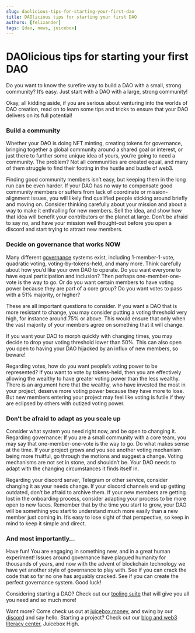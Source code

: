 ```yaml
---
slug: daolicious-tips-for-starting-your-first-dao
title: DAOlicious tips for starting your first DAO
authors: [felixander]
tags: [dao, news, juicebox]
---
```


# DAOlicious tips for starting your first DAO

Do you want to know the surefire way to build a DAO with a small, strong community? It’s easy. Just start with a DAO with a large, strong community!

Okay, all kidding aside, if you are serious about venturing into the worlds of DAO creation, read on to learn some tips and tricks to ensure that your DAO delivers on its full potential!

### Build a community

Whether your DAO is doing NFT minting, creating tokens for governance, bringing together a global community around a shared goal or interest, or just there to further some unique idea of yours, you’re going to need a community. The problem? Not all communities are created equal, and many of them struggle to find their footing in the hustle and bustle of web3.

Finding good community members isn’t easy, but keeping them in the long run can be even harder. If your DAO has no way to compensate good community members or suffers from lack of coordinate or mission-alignment issues, you will likely find qualified people sticking around briefly and moving on. Consider thinking carefully about your mission and about a way to make it enthralling for new members. Sell the idea, and show how that idea will benefit your contributors or the planet at large. Don’t be afraid to say no, and have your mission well thought-out before you open a discord and start trying to attract new members.

### Decide on governance that works NOW

Many different [governance](https://info.juicebox.money/blog/great-web3-governance-at-a-glance) systems exist, including 1-member-1-vote, quadratic voting, voting-by-tokens-held, and many more. Think carefully about how you’d like your own DAO to operate. Do you want everyone to have equal participation and inclusion? Then perhaps one-member-one-vote is the way to go. Or do you want certain members to have voting power because they are part of a core group? Do you want votes to pass with a 51% majority, or higher?

These are all important questions to consider. If you want a DAO that is more resistant to change, you may consider putting a voting threshold very high, for instance around 75% or above. This would ensure that only when the vast majority of your members agree on something that it will change.

If you want your DAO to morph quickly with changing times, you may decide to drop your voting threshold lower than 50%. This can also open you open to having your DAO hijacked by an influx of new members, so beware!

Regarding votes, how do you want people’s voting power to be represented? If you want to vote by tokens-held, then you are effectively allowing the wealthy to have greater voting power than the less wealthy. There is an argument here that the wealthy, who have invested the most in your project, deserve more voting power because they have more to lose. But new members entering your project may feel like voting is futile if they are eclipsed by others with outized voting power.

### Don’t be afraid to adapt as you scale up

Consider what system you need right now, and be open to changing it. Regarding governance: If you are a small community with a core team, you may say that one-member-one-vote is the way to go. Do what makes sense at the time. If your project grows and you see another voting mechanism being more fruitful, go through the motions and suggest a change. Voting mechanisms are not set in stone, and shouldn’t be. Your DAO needs to adapt with the changing circumstances it finds itself in.

Regarding your discord server, Telegram or other service, consider changing it as your needs change. If your discord channels end up getting outdated, don’t be afraid to archive them. If your new members are getting lost in the onboarding process, consider adapting your process to be more open to new faces. Remember that by the time you start to grow, your DAO will be something you start to understand much more easily than a new member just coming in. It’s easy to lose sight of that perspective, so keep in mind to keep it simple and direct.

### And most importantly…

Have fun! You are engaging in something new, and in a great human experiment! Issues around governance have plagued humanity for thousands of years, and now with the advent of blockchain technology we have yet another style of governance to play with. See if you can crack the code that so far no one has arguably cracked. See if you can create the perfect governance system. Good luck!

Considering starting a DAO? Check out our [tooling suite](https://info.juicebox.money/blog/juicebox-the-token-minting-powerhouse) that will give you all you need and so much more!

Want more? Come check us out at [juicebox.money](http://juicebox.money), and swing by our [discord](https://discord.gg/WKNztrUq) and say hello. Starting a project? Check out our [blog and web3 literacy center](http://info.juicebox.money), Juicebox High.
